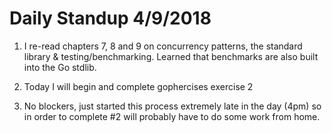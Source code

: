 # Daily Standup 4/9/2018

1) I re-read chapters 7, 8 and 9 on concurrency patterns, the standard library & testing/benchmarking.  Learned that benchmarks are also built into the Go stdlib.

2) Today I will begin and complete gophercises exercise 2
3) No blockers, just started this process extremely late in the day (4pm) so in order to complete #2 will probably have to do some work from home.

